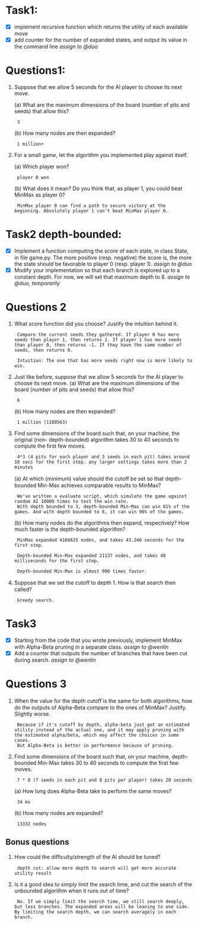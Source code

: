 # Task1: 
- [x] implement recursive function which returns the utility of each available move
- [x] add counter for the number of expanded states, and output its value in the command line *assign to @duo*

# Questions1:
1. Suppose that we allow 5 seconds for the AI player to choose its next move.


    (a) What are the maximum dimensions of the board (number of pits and seeds) that allow this?
        
        3

    (b) How many nodes are then expanded?

        1 million+

2. For a small game, let the algorithm you implemented play against itself.

    (a) Which player won?

        player 0 won

    (b) What does it mean? Do you think that, as player 1, you could beat MinMax as player 0?

        MinMax player 0 can find a path to secure victory at the beginning. Absolutely player 1 can't beat MinMax player 0.

# Task2 depth-bounded:
- [x] Implement a function computing the score of each state, in class State, in file game.py. The more positive (resp. negative) the score is, the more the state should be favorable to player 0 (resp. player 1). *assign to @duo*
- [x] Modify your implementation so that each branch is explored up to a constant depth.  For now, we will set that maximum depth to 8. *assign to @duo, temporarily*

# Questions 2
1. What score function did you choose? Justify the intuition behind it.

        Compare the current seeds they gathered. If player 0 has more seeds than player 1, then returns 1. If player 1 has more seeds than player 0, then returns -1. If they have the same number of seeds, then returns 0.

        Intuition: The one that has more seeds right now is more likely to win.

2. Just like before, suppose that we allow 5 seconds for the AI player to choose its next
move.
    (a) What are the maximum dimensions of the board (number of pits and seeds) that allow this?

        6

    (b) How many nodes are then expanded?

        1 million (1180563)

3. Find some dimensions of the board such that, on your machine, the original (non- depth-bounded) algorithm takes 30 to 40 seconds to compute the first few moves.

        4*3 (4 pits for each player and 3 seeds in each pit) takes around 10 secs for the first step. any larger settings takes more than 2 minutes

    (a) At which (minimum) value should the cutoﬀ be set so that depth-bounded Min-Max achieves comparable results to MinMax?

        We've written a evaluate script, which simulate the game against random AI 10000 times to test the win rate.
        With depth bounded to 3, depth-bounded Min-Max can win 81% of the games. And with depth bounded to 8, it can win 96% of the games.

    (b) How many nodes do the algorithms then expand, respectively? How much faster is the depth-bounded algorithm?

        MinMax expanded 4166625 nodes, and takes 43.246 seconds for the first step.

        Depth-bounded Min-Max expanded 21137 nodes, and takes 48 milliseconds for the first step.

        Depth-bounded Min-Max is almost 900 times faster.

4. Suppose that we set the cutoﬀ to depth 1. How is that search then called?

        Greedy search.

# Task3
- [x] Starting from the code that you wrote previously, implement MinMax with Alpha-Beta
pruning in a separate class. *assign to @wenlin*
- [x] Add a counter that outputs the number of branches that have been cut during search. *assign to @wenlin*

# Questions 3
1. When the value for the depth cutoﬀ is the same for both algorithms, how do the outputs of Alpha-Beta compare to the ones of MinMax? Justify.
Slightly worse.

        Because if it's cutoff by depth, alpha-beta just got an estimated utility instead of the actual one, and it may apply pruning with the estimated alpha/beta, which may affect the choices in some cases.
        But Alpha-Beta is better in performance because of pruning.

2. Find some dimensions of the board such that, on your machine, depth-bounded Min-Max takes 30 to 40 seconds to compute the first few moves.

        7 * 8 (7 seeds in each pit and 8 pits per player) takes 20 seconds

    (a) How long does Alpha-Beta take to perform the same moves?

        34 ms

    (b) How many nodes are expanded?
    
        13332 nodes


## Bonus questions
1. How could the diﬃculty/strength of the AI should be tuned?

        depth cut: allow more depth to search will get more accurate utility result



2. Is it a good idea to simply limit the search time, and cut the search of the unbounded algorithm when it runs out of time?

        No. If we simply limit the search time, we still search deeply, but less branches. The expanded areas will be leaning to one side. By limiting the search depth, we can search averagely in each branch.